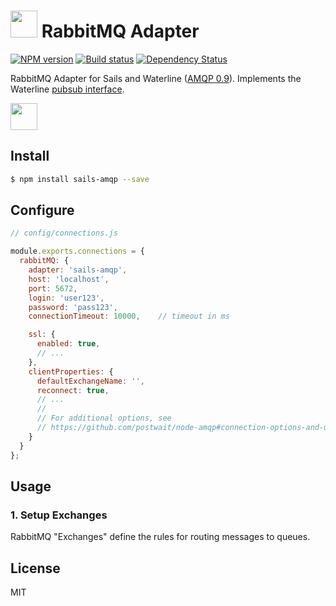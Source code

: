 #  <img src="http://cdn.tjw.io/images/sails-logo.png" height='43px' /> RabbitMQ Adapter

[![NPM version][npm-image]][npm-url]
[![Build status][ci-image]][ci-url]
[![Dependency Status][daviddm-image]][daviddm-url]

RabbitMQ Adapter for Sails and Waterline ([AMQP 0.9](https://www.rabbitmq.com/amqp-0-9-1-reference.html)).
Implements the Waterline [pubsub
interface](https://github.com/balderdashy/sails-docs/blob/master/contributing/adapter-specification.md#subscribable-interface).

<img src="http://i.imgur.com/3j5klOp.png" height='43px' />

## Install
```sh
$ npm install sails-amqp --save
```

## Configure

```js
// config/connections.js

module.exports.connections = {
  rabbitMQ: {
    adapter: 'sails-amqp',
    host: 'localhost',
    port: 5672,
    login: 'user123',
    password: 'pass123',
    connectionTimeout: 10000,    // timeout in ms

    ssl: {
      enabled: true,
      // ...
    },
    clientProperties: {
      defaultExchangeName: '',
      reconnect: true,
      // ...
      //
      // For additional options, see
      // https://github.com/postwait/node-amqp#connection-options-and-url
    }
  }
};

```

## Usage

### 1. Setup Exchanges

RabbitMQ "Exchanges" define the rules for routing messages to queues.



## License
MIT

[sails-logo]: http://cdn.tjw.io/images/sails-logo.png
[sails-url]: https://sailsjs.org
[npm-image]: https://img.shields.io/npm/v/sails-amqp.svg?style=flat-square
[npm-url]: https://npmjs.org/package/sails-amqp
[ci-image]: https://img.shields.io/circleci/project/cnect/sails-amqp/master.svg?style=flat-square
[ci-url]: https://circleci.com/gh/tjwebb/sails-amqp
[daviddm-image]: http://img.shields.io/david/tjwebb/sails-amqp.svg?style=flat-square
[daviddm-url]: https://david-dm.org/tjwebb/sails-amqp
